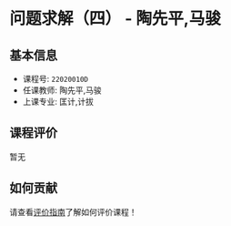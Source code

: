 # 问题求解（四） - 陶先平,马骏

## 基本信息

- 课程号: `22020010D`
- 任课教师: 陶先平,马骏
- 上课专业: 匡计,计拔

## 课程评价

暂无

## 如何贡献

请查看[评价指南](../how-to-comment.md)了解如何评价课程！

